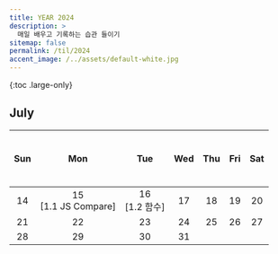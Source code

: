 ```yaml
---
title: YEAR 2024
description: >
  매일 배우고 기록하는 습관 들이기
sitemap: false
permalink: /til/2024
accent_image: /../assets/default-white.jpg
---
```


{:toc .large-only}

## July

| $$~~$$ Sun $$~~$$ |    $$~~$$ Mon $$~~$$    | $$~~$$ Tue $$~~$$ | $$~~$$ Wed $$~~$$ | $$~~$$ Thu $$~~$$ | $$~~$$ Fri $$~~$$ | $$~~$$ Sat $$~~$$ |
| :---------------: | :---------------------: | :---------------: | :---------------: | :---------------: | :---------------: | :---------------: |
|        14         | 15<br/>[1.1 JS Compare] | 16<br/>[1.2 함수] |        17         |        18         |        19         |        20         |
|        21         |           22            |        23         |        24         |        25         |        26         |        27         |
|        28         |           29            |        30         |        31         |                   |                   |                   |

[JS Compare]: ../../frontend/react/_posts/2024-07-15-JS.md#11-자바스크립트의-동등비교
[함수]: ../../frontend/react/_posts/2024-07-15-JS.md#12-함수
